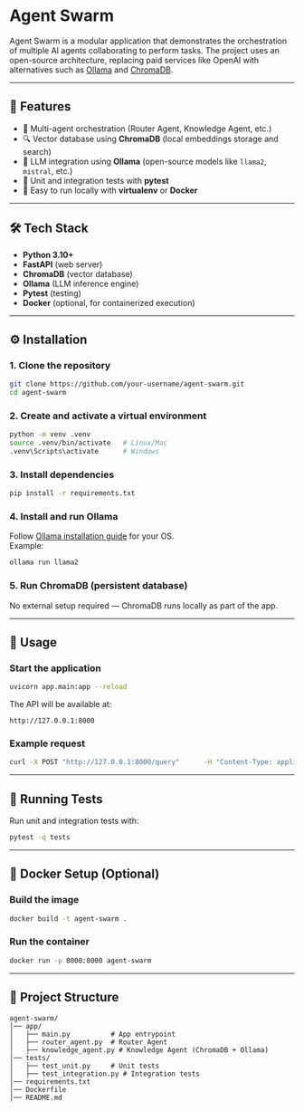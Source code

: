 # Agent Swarm

Agent Swarm is a modular application that demonstrates the orchestration of multiple AI agents collaborating to perform tasks. The project uses an open-source architecture, replacing paid services like OpenAI with alternatives such as [Ollama](https://ollama.ai/) and [ChromaDB](https://www.trychroma.com/).

---

## 📌 Features

- 🤖 Multi-agent orchestration (Router Agent, Knowledge Agent, etc.)
- 🔍 Vector database using **ChromaDB** (local embeddings storage and search)
- 🧠 LLM integration using **Ollama** (open-source models like `llama2`, `mistral`, etc.)
- 🧪 Unit and integration tests with **pytest**
- 🐳 Easy to run locally with **virtualenv** or **Docker**

---

## 🛠️ Tech Stack

- **Python 3.10+**
- **FastAPI** (web server)
- **ChromaDB** (vector database)
- **Ollama** (LLM inference engine)
- **Pytest** (testing)
- **Docker** (optional, for containerized execution)

---

## ⚙️ Installation

### 1. Clone the repository
```bash
git clone https://github.com/your-username/agent-swarm.git
cd agent-swarm
```

### 2. Create and activate a virtual environment
```bash
python -m venv .venv
source .venv/bin/activate   # Linux/Mac
.venv\Scripts\activate      # Windows
```

### 3. Install dependencies
```bash
pip install -r requirements.txt
```

### 4. Install and run Ollama
Follow [Ollama installation guide](https://ollama.ai/download) for your OS.  
Example:
```bash
ollama run llama2
```

### 5. Run ChromaDB (persistent database)
No external setup required — ChromaDB runs locally as part of the app.

---

## 🚀 Usage

### Start the application
```bash
uvicorn app.main:app --reload
```

The API will be available at:
```
http://127.0.0.1:8000
```

### Example request
```bash
curl -X POST "http://127.0.0.1:8000/query"      -H "Content-Type: application/json"      -d '{"question": "What is Agent Swarm?"}'
```

---

## 🧪 Running Tests

Run unit and integration tests with:
```bash
pytest -q tests
```

---

## 🐳 Docker Setup (Optional)

### Build the image
```bash
docker build -t agent-swarm .
```

### Run the container
```bash
docker run -p 8000:8000 agent-swarm
```

---

## 📂 Project Structure

```
agent-swarm/
│── app/
│   ├── main.py          # App entrypoint
│   ├── router_agent.py  # Router Agent
│   ├── knowledge_agent.py # Knowledge Agent (ChromaDB + Ollama)
│── tests/
│   ├── test_unit.py     # Unit tests
│   ├── test_integration.py # Integration tests
│── requirements.txt
│── Dockerfile
│── README.md
```




